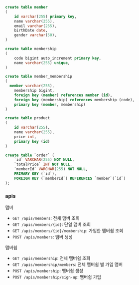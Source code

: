 ```sql
create table member
(
    id varchar(255) primary key,
    name varchar(255),
    email varchar(255),
    birthDate date,
    gender varchar(50),
)

create table membership
(
    code bigint auto_increment primary key,
    name varchar(255) unique,
)

create table member_membership
(
  member varchar(255),
    membership bigint,
    foreign key (member) references member (id),
    foreign key (membership) references membership (code),
    primary key (member, membership)
)

create table product
(
    id varchar(255),
    name varchar(255),
    price int,
    primary key (id)
)

create table `order` (
    `id` VARCHAR(255) NOT NULL,
    `totalPrice` INT NOT NULL,
    `memberId` VARCHAR(255) NOT NULL,
    PRIMARY KEY (`id`),
    FOREIGN KEY (`memberId`) REFERENCES `member`(`id`)
);
```

### apis
맴버
- `GET /apis/members`: 전체 맴버 조회
- `GET /apis/members/{id}`: 단일 맴버 조회
- `GET /apis/members/{id}/membership`: 가입한 맴버쉽 조회
- `POST /apis/members`: 맴버 생성

맴버쉽
- `GET /apis/membership`: 전체 맴버쉽 조회
- `GET /apis/membership/members`: 전체 맴버쉽 별 가입 맴버
- `POST /apis/membership`: 맴버쉽 생성
- `POST /apis/membership/sign-up`: 맴버쉽 가입